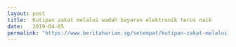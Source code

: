 ```yaml
---
layout: post
title:  Kutipan zakat melalui wadah bayaran elektronik terus naik
date:   2019-04-05
permalink: "https://www.beritaharian.sg/setempat/kutipan-zakat-melalui-wadah-bayaran-elektronik-terus-naik"
---
```

